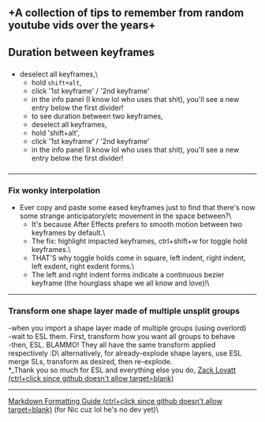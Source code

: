 ## +A collection of tips to remember from random youtube vids over the years+

## Duration between keyframes

###

- deselect all keyframes,\
  - hold `shift+alt`,
  - click '1st keyframe' / '2nd keyframe'
  - in the info panel (I know lol who uses that shit), you'll see a new entry below the first divider!
  - to see duration between two keyframes,
  - deselect all keyframes,
  - hold 'shift+alt',
  - click '1st keyframe' / '2nd keyframe'
  - in the info panel (I know lol who uses that shit), you'll see a new entry below the first divider!

###

---

### Fix wonky interpolation

- Ever copy and paste some eased keyframes just to find that there's now some strange anticipatory/etc movement in the space between?\
  - It's because After Effects prefers to smooth motion between two keyframes by default.\
  - The fix: highlight impacted keyframes, ctrl+shift+w for toggle hold keyframes.\
  - THAT'S why toggle holds come in square, left indent, right indent, left exdent, right exdent forms.\
  - The left and right indent forms indicate a continuous bezier keyframe (the hourglass shape we all know and love)!\

---

### Transform one shape layer made of multiple unsplit groups

-when you import a shape layer made of multiple groups (using overlord)\
-wait to ESL them. First, transform how you want all groups to behave\
-then, ESL. BLAMMO! They all have the same transform applied respectively :D\\
alternatively, for already-explode shape layers, use ESL merge SLs, transform as desired, then re-explode.\
*_Thank you so much for ESL and everything else you do, [Zack Lovatt (ctrl+click since github doesn't allow target=blank)](https://aescripts.com/explode-shape-layers/)

---

[Markdown Formatting Guide (ctrl+click since github doesn't allow target=blank)](https://www.markdownguide.org/cheat-sheet/)
(for Nic cuz lol he's no dev yet)\
